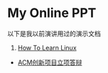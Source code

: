 # My Online PPT

以下是我以前演讲用过的演示文档

1. [How To Learn Linux](../ppt/learnlinux.html)
- [ACM创新项目立项答辩](../ppt/ACM立项答辩.html)

